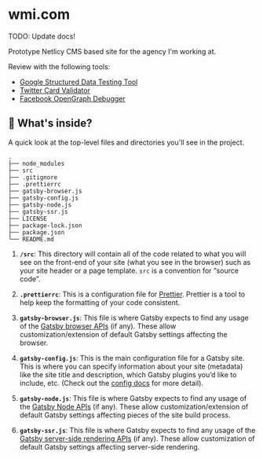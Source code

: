# wmi.com

TODO: Update docs!

Prototype Netlicy CMS based site for the agency I'm working at.

Review with the following tools:

- [Google Structured Data Testing Tool](https://search.google.com/structured-data/testing-tool#url=https%3A%2F%2Fwmi.io)
- [Twitter Card Validator](https://cards-dev.twitter.com/validator)
- [Facebook OpenGraph Debugger](https://developers.facebook.com/tools/debug/sharing/?q=https%3A%2F%2Fwmi.io%2F)

## 🧐 What's inside?

A quick look at the top-level files and directories you'll see in the project.

    .
    ├── node_modules
    ├── src
    ├── .gitignore
    ├── .prettierrc
    ├── gatsby-browser.js
    ├── gatsby-config.js
    ├── gatsby-node.js
    ├── gatsby-ssr.js
    ├── LICENSE
    ├── package-lock.json
    ├── package.json
    └── README.md

1. **`/src`**: This directory will contain all of the code related to what you will see on the front-end of your site (what you see in the browser) such as your site header or a page template. `src` is a convention for “source code”.

2. **`.prettierrc`**: This is a configuration file for [Prettier](https://prettier.io/). Prettier is a tool to help keep the formatting of your code consistent.

3. **`gatsby-browser.js`**: This file is where Gatsby expects to find any usage of the [Gatsby browser APIs](https://www.gatsbyjs.org/docs/browser-apis/) (if any). These allow customization/extension of default Gatsby settings affecting the browser.

4. **`gatsby-config.js`**: This is the main configuration file for a Gatsby site. This is where you can specify information about your site (metadata) like the site title and description, which Gatsby plugins you’d like to include, etc. (Check out the [config docs](https://www.gatsbyjs.org/docs/gatsby-config/) for more detail).

5. **`gatsby-node.js`**: This file is where Gatsby expects to find any usage of the [Gatsby Node APIs](https://www.gatsbyjs.org/docs/node-apis/) (if any). These allow customization/extension of default Gatsby settings affecting pieces of the site build process.

6. **`gatsby-ssr.js`**: This file is where Gatsby expects to find any usage of the [Gatsby server-side rendering APIs](https://www.gatsbyjs.org/docs/ssr-apis/) (if any). These allow customization of default Gatsby settings affecting server-side rendering.
